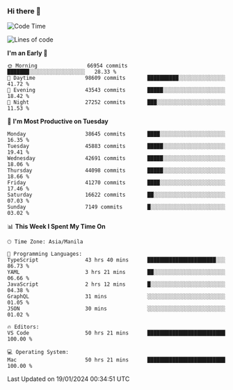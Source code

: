 ### Hi there 👋

<!--START_SECTION:waka-->
![Code Time](http://img.shields.io/badge/Code%20Time-4%2C751%20hrs%2036%20mins-blue)

![Lines of code](https://img.shields.io/badge/From%20Hello%20World%20I%27ve%20Written-108.1%20million%20lines%20of%20code-blue)

**I'm an Early 🐤** 

```text
🌞 Morning                66954 commits       ███████░░░░░░░░░░░░░░░░░░   28.33 % 
🌆 Daytime                98609 commits       ██████████░░░░░░░░░░░░░░░   41.72 % 
🌃 Evening                43543 commits       █████░░░░░░░░░░░░░░░░░░░░   18.42 % 
🌙 Night                  27252 commits       ███░░░░░░░░░░░░░░░░░░░░░░   11.53 % 
```
📅 **I'm Most Productive on Tuesday** 

```text
Monday                   38645 commits       ████░░░░░░░░░░░░░░░░░░░░░   16.35 % 
Tuesday                  45883 commits       █████░░░░░░░░░░░░░░░░░░░░   19.41 % 
Wednesday                42691 commits       █████░░░░░░░░░░░░░░░░░░░░   18.06 % 
Thursday                 44098 commits       █████░░░░░░░░░░░░░░░░░░░░   18.66 % 
Friday                   41270 commits       ████░░░░░░░░░░░░░░░░░░░░░   17.46 % 
Saturday                 16622 commits       ██░░░░░░░░░░░░░░░░░░░░░░░   07.03 % 
Sunday                   7149 commits        █░░░░░░░░░░░░░░░░░░░░░░░░   03.02 % 
```


📊 **This Week I Spent My Time On** 

```text
🕑︎ Time Zone: Asia/Manila

💬 Programming Languages: 
TypeScript               43 hrs 40 mins      ██████████████████████░░░   86.73 % 
YAML                     3 hrs 21 mins       ██░░░░░░░░░░░░░░░░░░░░░░░   06.66 % 
JavaScript               2 hrs 12 mins       █░░░░░░░░░░░░░░░░░░░░░░░░   04.38 % 
GraphQL                  31 mins             ░░░░░░░░░░░░░░░░░░░░░░░░░   01.05 % 
JSON                     30 mins             ░░░░░░░░░░░░░░░░░░░░░░░░░   01.02 % 

🔥 Editors: 
VS Code                  50 hrs 21 mins      █████████████████████████   100.00 % 

💻 Operating System: 
Mac                      50 hrs 21 mins      █████████████████████████   100.00 % 
```


 Last Updated on 19/01/2024 00:34:51 UTC
<!--END_SECTION:waka-->


<!--
**rad182/rad182** is a ✨ _special_ ✨ repository because its `README.md` (this file) appears on your GitHub profile.

Here are some ideas to get you started:

- 🔭 I’m currently working on ...
- 🌱 I’m currently learning ...
- 👯 I’m looking to collaborate on ...
- 🤔 I’m looking for help with ...
- 💬 Ask me about ...
- 📫 How to reach me: ...
- 😄 Pronouns: ...
- ⚡ Fun fact: ...
-->

